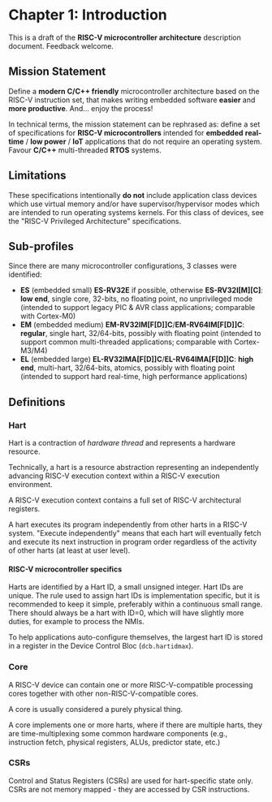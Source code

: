 # Chapter 1: Introduction

This is a draft of the **RISC-V microcontroller architecture** description document. 
Feedback welcome. 

## Mission Statement

Define a **modern C/C++ friendly** microcontroller architecture based on the RISC-V 
instruction set, that makes writing embedded software **easier** and **more productive**. 
And... enjoy the process!

In technical terms, the mission statement can be rephrased as: define a set of 
specifications for **RISC-V microcontrollers** intended for **embedded** **real-time** 
/ **low power** / **IoT** applications that do not require an operating system. 
Favour **C/C++** multi-threaded **RTOS** systems.

## Limitations

These specifications intentionally **do not** include application class devices which 
use virtual memory and/or have supervisor/hypervisor modes which are intended to run 
operating systems kernels. For this class of devices, see the "RISC-V Privileged 
Architecture" specifications.

## Sub-profiles

Since there are many microcontroller configurations, 3 classes were identified:

- **ES** (embedded small) **ES-RV32E** if possible, otherwise **ES-RV32I[M][C]**: 
**low end**, single core, 
32-bits, no floating point, no unprivileged mode (intended to support legacy PIC & AVR class
applications; comparable with Cortex-M0)
- **EM** (embedded medium) **EM-RV32IM[F[D]]C**/**EM-RV64IM[F[D]]C**: 
**regular**, single hart, 32/64-bits, possibly with floating point 
(intended to support common multi-threaded applications; comparable with 
Cortex-M3/M4)
- **EL** (embedded large) **EL-RV32IMA[F[D]]C**/**EL-RV64IMA[F[D]]C**: 
**high end**, multi-hart, 32/64-bits, atomics, possibly with floating point
(intended to support hard real-time, high performance applications)

## Definitions

### Hart

Hart is a contraction of _hardware thread_ and represents a hardware resource. 

Technically, a hart is a resource abstraction representing an independently 
advancing RISC-V execution context within a RISC-V execution environment. 

A RISC-V execution context contains a full set of RISC-V architectural registers.

A hart executes its program independently from other harts in a RISC-V system. 
"Execute independently" means that each hart will 
eventually fetch and execute its next instruction in program order regardless 
of the activity of other harts (at least at user level). 

#### RISC-V microcontroller specifics

Harts are identified by a Hart ID, a small unsigned integer. Hart IDs are unique. 
The rule used to assign hart IDs is implementation specific, but it is recommended 
to keep it simple, preferably within a continuous small range. There should always 
be a hart with ID=0, which will have slightly more duties, for example to process 
the NMIs. 

To help applications auto-configure themselves, the largest hart ID is stored in 
a register in the Device Control Bloc (`dcb.hartidmax`).

### Core

A RISC-V device can contain one or more RISC-V-compatible processing cores 
together with other non-RISC-V-compatible cores.

A core is usually considered a purely physical thing.

A core implements one or more harts, where if there are multiple harts, they are 
time-multiplexing some common hardware components (e.g., instruction fetch, 
physical registers, ALUs, predictor state, etc.)

### CSRs

Control and Status Registers (CSRs) are used for hart-specific state only. CSRs 
are not memory mapped - they are accessed by CSR instructions.

